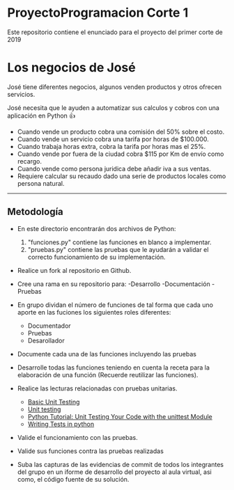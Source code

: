 # ProyectoProgramacion Corte 1
Este repositorio contiene el enunciado para el proyecto del primer corte de 2019

# Los negocios de José

José tiene diferentes negocios, algunos venden productos y otros ofrecen
servicios.

José necesita que le ayuden a automatizar sus calculos y cobros con una
aplicación en Python :+1:

- Cuando vende un producto cobra una comisión del 50% sobre el costo.
- Cuando vende un servicio cobra una tarifa por horas de $100.000.
- Cuando trabaja horas extra, cobra la tarifa por horas mas el 25%.
- Cuando vende por fuera de la ciudad cobra $115 por Km de envío como
recargo.
- Cuando vende como persona juridica debe añadir iva a sus ventas.
- Requiere calcular su recaudo dado una serie de productos locales como
persona natural.

---

## Metodología

- En este directorio encontrarán dos archivos de Python:
    1. "funciones.py" contiene las funciones en blanco a implementar.
    2. "pruebas.py" contiene las pruebas que le ayudarán a validar el correcto
funcionamiento de su implementación.

- Realice un fork al repositorio en Github.

- Cree una rama en su repositorio para:
    -Desarrollo
    -Documentación
    -Pruebas

- En grupo dividan el número de funciones de tal forma que cada uno aporte en las fuciones los siguientes roles diferentes:
    - Documentador
    - Pruebas
    - Desarollador

- Documente cada una de las funciones incluyendo las pruebas

- Desarrolle todas las funciones teniendo en cuenta la receta para la elaboración de una función (Recuerde reutilizar las funciones).

- Realice las lecturas relacionadas con pruebas unitarias.

    - [Basic Unit Testing](https://android.jlelse.eu/basics-of-unit-testing-affdd2273310)
    - [Unit testing](https://hackernoon.com/my-honest-opinion-about-unit-testing-84eee5e893ad)
    - [Python Tutorial: Unit Testing Your Code with the unittest Module
](https://www.youtube.com/watch?v=6tNS--WetLI)
    - [Writing Tests in python](https://docs.python-guide.org/writing/tests/)

- Valide el funcionamiento con las pruebas.

- Valide sus funciones contra las pruebas realizadas

- Suba las capturas de las evidencias de commit de todos los integrantes del grupo en un iforme de desarrollo del proyecto al aula virtual, asi como, el código fuente de su solución.
